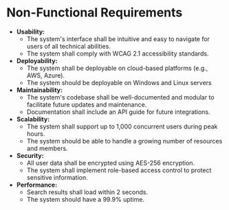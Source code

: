 # Non-Functional Requirements

* **Usability:**
    * The system's interface shall be intuitive and easy to navigate for users of all technical abilities.
    * The system shall comply with WCAG 2.1 accessibility standards.
* **Deployability:**
    * The system shall be deployable on cloud-based platforms (e.g., AWS, Azure).
    * The system should be deployable on Windows and Linux servers
* **Maintainability:**
    * The system's codebase shall be well-documented and modular to facilitate future updates and maintenance.
    * Documentation shall include an API guide for future integrations.
* **Scalability:**
    * The system shall support up to 1,000 concurrent users during peak hours.
    * The system should be able to handle a growing number of resources and members.
* **Security:**
    * All user data shall be encrypted using AES-256 encryption.
    * The system shall implement role-based access control to protect sensitive information.
* **Performance:**
    * Search results shall load within 2 seconds.
    * The system should have a 99.9% uptime.